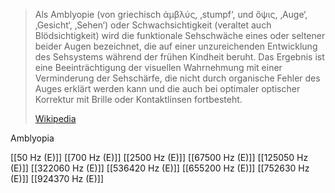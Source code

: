 > Als Amblyopie (von griechisch ἀμβλύς, ‚stumpf‘, und ὅψις, ‚Auge‘, ‚Gesicht‘, ‚Sehen‘) oder Schwachsichtigkeit (veraltet auch Blödsichtigkeit) wird die funktionale Sehschwäche eines oder seltener beider Augen bezeichnet, die auf einer unzureichenden Entwicklung des Sehsystems während der frühen Kindheit beruht. Das Ergebnis ist  eine Beeinträchtigung der visuellen Wahrnehmung mit einer Verminderung der Sehschärfe, die nicht durch organische Fehler des Auges erklärt werden kann und die auch bei optimaler optischer Korrektur mit Brille oder Kontaktlinsen fortbesteht.
>
> [Wikipedia](https://de.wikipedia.org/wiki/Amblyopie)

Amblyopia

[[50 Hz (E)]]
[[700 Hz (E)]]
[[2500 Hz (E)]]
[[67500 Hz (E)]]
[[125050 Hz (E)]]
[[322060 Hz (E)]]
[[536420 Hz (E)]]
[[655200 Hz (E)]]
[[752630 Hz (E)]]
[[924370 Hz (E)]]